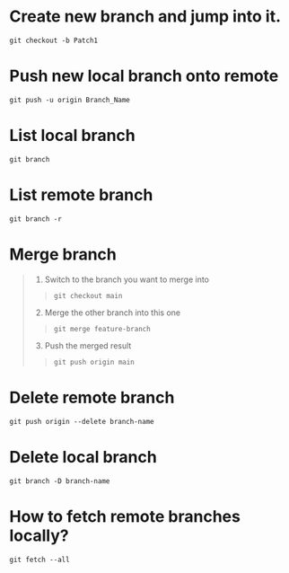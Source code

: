 # Create new branch and jump into it.
`git checkout -b Patch1`
# Push new local branch onto remote
`git push -u origin Branch_Name`
# List local branch
`git branch`
# List remote branch
`git branch -r`
# Merge branch
> 1. Switch to the branch you want to merge into
>> `git checkout main`
> 2. Merge the other branch into this one
>> `git merge feature-branch`
> 3. Push the merged result
>> `git push origin main`
# Delete remote branch
`git push origin --delete branch-name`
# Delete local branch
`git branch -D branch-name`

# How to fetch remote branches locally?
`git fetch --all`
